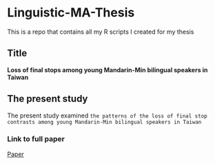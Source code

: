 # Linguistic-MA-Thesis
This is a repo that contains all my R scripts I created for my thesis 

## Title
**Loss of final stops among young Mandarin-Min bilingual speakers in Taiwan**

## The present study
The present study examined `the patterns of the loss of final stop contrasts among young Mandarin-Min bilingual speakers in Taiwan`

### Link to full paper
[Paper](https://drive.google.com/file/d/18EkLs3gQPgywdR6CMyAyZ-6jlfong8AF/view?usp=sharing)
